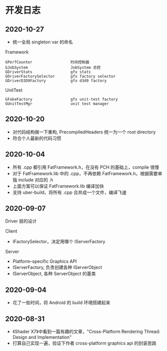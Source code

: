 # 开发日志

## 2020-10-27

 * 统一全局 singleton var 的命名

Framework

```
GPerfCounter                 时间控制器
GJobSystem                   JobSystem 总控
GDriverStats                 gfx stats
GDriverFactorySelector       gfx factory selector
GDriverD3D9Factory           gfx d3d9 factory
```

UnitTest

```
GFakeFactory                 gfx unit-test factory
GUnitTestMgr                 unit test manager
```


## 2020-10-20

 * 对代码结构做一下重构, PrecompiledHeaders 统一为一个 root directory
 * 符合个人最新的代码习惯


## 2020-10-04

 * 所有 .cpp 都引用 FatFramework.h，在没有 PCH 的基础上，compile 很慢
 * 对于 FatFramework.lib 中的 .cpp，不再依赖 FatFramework.h，根据需要单独 include 对应的 .h
 * 上面方案可以保证 FatFramework.lib 编译加快
 * 支持 uber-build，将所有 .cpp 合并成一个文件，编译飞速


## 2020-09-07

Driver 层的设计

Client

 * IFactorySelector，决定用哪个 IServerFactory

Server

 * Platform-specific Graphics API
 * IServerFactory, 负责创建各种 IServerObject
 * IServerObject, 各种 ServerObject 的基类


## 2020-09-04

 * 花了一些时间，将 Android 的 build 环境搭建起来


## 2020-08-31

 * 《Shader X7》中看到一篇有趣的文章，"Cross-Platform Rendering Thread: Design and Implementation"
 * 打算自己实现一遍，验证下作者 cross-platform graphics api 的封装思路
